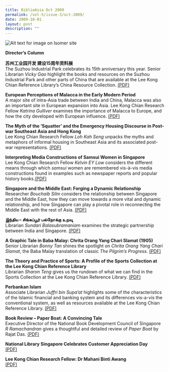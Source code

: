 ```yaml
---
title: BiblioAsia Oct 2009
permalink: /vol-5/issue-3/oct-2009/
date: 2009-10-01
layout: post
description: ""
---
```

![Alt text for image on Isomer site](/images/covers/ba5-3.jpg)

**Director’s Column**

**苏州工业园开发 建设15周年资料展**  <br>
The Suzhou Industrial Park celebrates its 15th anniversary this year. Senior Librarian *Vicky Gao* highlight the books and resources on the Suzhou Industrial Park and other parts of China that are available at the Lee Kong Chian Reference Library’s China
Resource Collection. 
[(PDF)](/files/pdf/vol-5/issue-3/v5-issue3_Suzhou.pdf)

**European Perceptions of Malacca in the Early Modern Period** <br>
A major site of intra-Asia trade between India and China, Malacca was also an important site in European expansion into Asia. Lee Kong Chian Research Fellow *Katrina Gulliver* examines the importance of Malacca to Europe, and how the city developed with European influence. [(PDF)](/files/pdf/vol-5/issue-3/v5-issue3_EuropeanPerceptions.pdf)

**The Myth of the ‘Squatter’ and the Emergency Housing Discourse in Post-war Southeast Asia and Hong Kong** <br>
Lee Kong Chian Research Fellow *Loh Kah Seng* unpacks the myths and metaphors of informal housing in Southeast Asia and its associated post-war representations. [(PDF)](/files/pdf/vol-5/issue-3/v5-issue3_SquatterHousing.pdf)

**Interpreting Media Constructions of Samsui Women in Singapore** <br>
Lee Kong Chian Research Fellow *Kelvin EY Low* considers the different means through which *samsui* women are remembered vis-à-vis media constructions found in examples such as newspaper reports and popular history books.[(PDF)](/files/pdf/vol-5/issue-3/v5-issue3_SamsuiWomen.pdf)

**Singapore and the Middle East: Forging a Dynamic Relationship** <br>
Researcher *Bouchaib Silm* considers the relationship between Singapore and the Middle East, how they can move towards a more vital and dynamic relationship, and how Singapore can play a pivotal role in reconnecting the Middle East with the rest of Asia. [(PDF)](/files/pdf/vol-5/issue-3/v5-issue3_SingaporeMiddleEast.pdf)

**இந்திய – சிங்கப்பூர் பல்நோக்கு உறவுு** <br>
Librarian *Sundari Balasubramaniam* examines the strategic partnership between India and Singapore. [(PDF)](/files/pdf/vol-5/issue-3/v5-issue3_IndiaSingapore.pdf)

**A Graphic Tale in Baba Malay: Chrita Orang Yang Chari Slamat (1905)** <br>
Senior Librarian *Bonny Tan* shines the spotlight on *Chrita Orang Yang Chari Slamat*, the Baba Malay translation of classic *The Pilgrim’s Progress*. [(PDF)](/files/pdf/vol-5/issue-3/v5-issue3_BabaMalay.pdf)

**The Theory and Practice of Sports: A Profile of the Sports Collection at the Lee Kong Chian Reference Library** <br>
Librarian *Sharon Teng* gives us the rundown of what we can find in the Sports Collection at the Lee Kong Chian Reference Library. [(PDF)](/files/pdf/vol-5/issue-3/v5-issue3_TheoryPracticeSports.pdf)

**Perbankan Islam** <br>
Associate Librarian *Juffri bin Supa’at* highlights some of the characteristics of the Islamic financial and banking system and its differences vis-a-vis the conventional system, as well as resources available at the Lee Kong Chian Reference Library. [(PDF)](/files/pdf/vol-5/issue-3/v5-issue3_Islam.pdf)

**Book Review – Paper Boat: A Convincing Tale** <br>
Executive Director of the National Book Development Council of Singapore *R Ramachandran* gives a thoughtful and detailed review of *Paper Boat* by Rajat Das. [(PDF)](/files/pdf/vol-5/issue-3/v5-issue3_PaperBoat.pdf)

**National Library Singapore Celebrates Customer Appreciation Day** <br>
[(PDF)](/files/pdf/vol-5/issue-3/v5-issue3_CustomerAppreciation.pdf)

**Lee Kong Chian Research Fellow: Dr Mahani Binti Awang** <br>
[(PDF)](/files/pdf/vol-5/issue-3/v5-issue3_MahaniAwang.pdf)